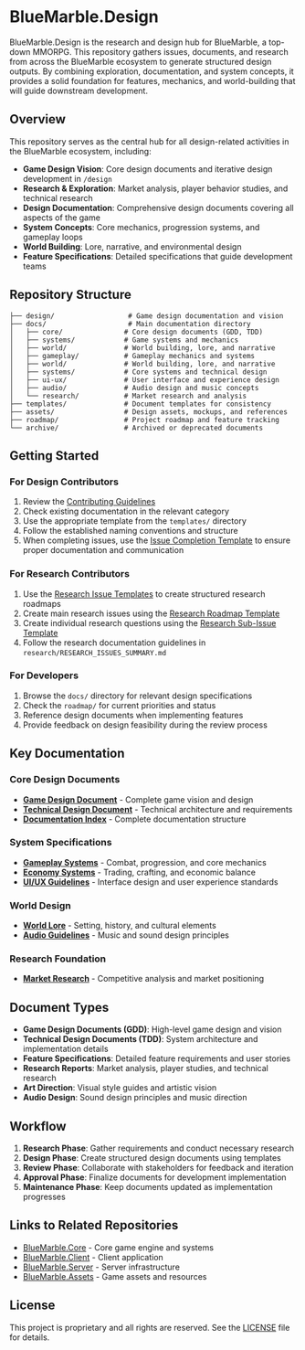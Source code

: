 # BlueMarble.Design

BlueMarble.Design is the research and design hub for BlueMarble, a top-down MMORPG. This repository gathers issues, documents, and research from across the BlueMarble ecosystem to generate structured design outputs. By combining exploration, documentation, and system concepts, it provides a solid foundation for features, mechanics, and world-building that will guide downstream development.

## Overview

This repository serves as the central hub for all design-related activities in the BlueMarble ecosystem, including:

- **Game Design Vision**: Core design documents and iterative design development in `/design`
- **Research & Exploration**: Market analysis, player behavior studies, and technical research
- **Design Documentation**: Comprehensive design documents covering all aspects of the game
- **System Concepts**: Core mechanics, progression systems, and gameplay loops
- **World Building**: Lore, narrative, and environmental design
- **Feature Specifications**: Detailed specifications that guide development teams

## Repository Structure

```
├── design/                  # Game design documentation and vision
├── docs/                    # Main documentation directory
│   ├── core/               # Core design documents (GDD, TDD)
│   ├── systems/            # Game systems and mechanics
│   ├── world/              # World building, lore, and narrative
│   ├── gameplay/           # Gameplay mechanics and systems
│   ├── world/              # World building, lore, and narrative
│   ├── systems/            # Core systems and technical design
│   ├── ui-ux/              # User interface and experience design
│   ├── audio/              # Audio design and music concepts
│   └── research/           # Market research and analysis
├── templates/              # Document templates for consistency
├── assets/                 # Design assets, mockups, and references
├── roadmap/                # Project roadmap and feature tracking
└── archive/                # Archived or deprecated documents
```

## Getting Started

### For Design Contributors

1. Review the [Contributing Guidelines](CONTRIBUTING.md)
2. Check existing documentation in the relevant category
3. Use the appropriate template from the `templates/` directory
4. Follow the established naming conventions and structure
5. When completing issues, use the [Issue Completion Template](templates/issue-completion-template.md) to ensure proper documentation and communication

### For Research Contributors

1. Use the [Research Issue Templates](templates/research-issue-templates-guide.md) to create structured research roadmaps
2. Create main research issues using the [Research Roadmap Template](templates/research-roadmap-main-issue.md)
3. Create individual research questions using the [Research Sub-Issue Template](templates/research-question-sub-issue.md)
4. Follow the research documentation guidelines in `research/RESEARCH_ISSUES_SUMMARY.md`

### For Developers

1. Browse the `docs/` directory for relevant design specifications
2. Check the `roadmap/` for current priorities and status
3. Reference design documents when implementing features
4. Provide feedback on design feasibility during the review process

## Key Documentation

### Core Design Documents
- **[Game Design Document](./docs/core/game-design-document.md)** - Complete game vision and design
- **[Technical Design Document](./docs/core/technical-design-document.md)** - Technical architecture and requirements
- **[Documentation Index](./docs/README.md)** - Complete documentation structure

### System Specifications
- **[Gameplay Systems](./docs/systems/gameplay-systems.md)** - Combat, progression, and core mechanics
- **[Economy Systems](./docs/systems/economy-systems.md)** - Trading, crafting, and economic balance
- **[UI/UX Guidelines](./docs/ui-ux/ui-guidelines.md)** - Interface design and user experience standards

### World Design
- **[World Lore](./docs/world/world-lore.md)** - Setting, history, and cultural elements
- **[Audio Guidelines](./docs/audio/audio-guidelines.md)** - Music and sound design principles

### Research Foundation
- **[Market Research](./docs/research/market-research.md)** - Competitive analysis and market positioning

## Document Types

- **Game Design Documents (GDD)**: High-level game design and vision
- **Technical Design Documents (TDD)**: System architecture and implementation details
- **Feature Specifications**: Detailed feature requirements and user stories
- **Research Reports**: Market analysis, player studies, and technical research
- **Art Direction**: Visual style guides and artistic vision
- **Audio Design**: Sound design principles and music direction

## Workflow

1. **Research Phase**: Gather requirements and conduct necessary research
2. **Design Phase**: Create structured design documents using templates
3. **Review Phase**: Collaborate with stakeholders for feedback and iteration
4. **Approval Phase**: Finalize documents for development implementation
5. **Maintenance Phase**: Keep documents updated as implementation progresses

## Links to Related Repositories

- [BlueMarble.Core](https://github.com/Nomoos/BlueMarble.Core) - Core game engine and systems
- [BlueMarble.Client](https://github.com/Nomoos/BlueMarble.Client) - Client application
- [BlueMarble.Server](https://github.com/Nomoos/BlueMarble.Server) - Server infrastructure
- [BlueMarble.Assets](https://github.com/Nomoos/BlueMarble.Assets) - Game assets and resources

## License

This project is proprietary and all rights are reserved. See the [LICENSE](LICENSE) file for details.
